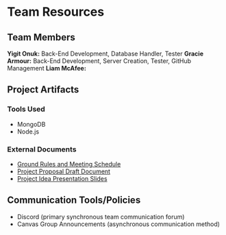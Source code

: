 # Team Resources
## Team Members
**Yigit Onuk:** Back-End Development, Database Handler, Tester
**Gracie Armour:** Back-End Development, Server Creation, Tester, GitHub Management
**Liam McAfee:** 

## Project Artifacts
### Tools Used
- MongoDB
- Node.js

### External Documents
- [Ground Rules and Meeting Schedule](https://oregonstateuniversity-my.sharepoint.com/:w:/g/personal/onuky_oregonstate_edu/EYtlb_S7w1RJn9B_v6VuXtEBGSTquZhR_pU3FNlcSECJMw?e=BnNOMd)
- [Project Proposal Draft Document](https://oregonstateuniversity-my.sharepoint.com/:w:/g/personal/onuky_oregonstate_edu/EeBBIW2GzwxMmP5nVcg4gJcBiwd1gMISx2ndzHZPUFVy0A?e=VVmUHP)
- [Project Idea Presentation Slides](https://oregonstateuniversity-my.sharepoint.com/:p:/r/personal/onuky_oregonstate_edu/_layouts/15/doc2.aspx?sourcedoc=%7Bfe988656-96b3-4543-a2f3-5f3393064f97%7D&action=edit)

## Communication Tools/Policies
- Discord (primary synchronous team communication forum)
- Canvas Group Announcements (asynchronous communication method)
